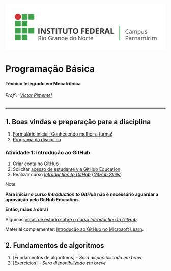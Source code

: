 
<div>
  <img src="images/Horizontal_Cortado_Novo.png">
</div>


# Programação Básica

#### Técnico Integrado em Mecatrônica
###### Profº.: [Victor Pimentel](https://github.com/v-cap)
<!-- ###### Classrooms: 
 - [MECA_1M](https://classroom.google.com/c/Njg0ODQxNzQzOTQw?cjc=5bdy3lg)
 - [MECA_1V](https://classroom.google.com/c/Njk3NzE2NzA3NTk2?cjc=brrwrfv)
 -->
---
## 1. Boas vindas e preparação para a disciplina
1. [Formulário inicial: Conhecendo melhor a turma!](https://forms.gle/gGJjvnn5cSFPbcWE8)
2. [Programa da disciplina](content/EmentaProgramacaoBasica.pdf)
### Atividade 1: Introdução ao GitHub
1. Criar conta no [GitHub](https://github.com/)
2. Solicitar [acesso de estudante via GitHub Education](https://github.com/education/students)
3. Realizar curso [_Introduction to GitHub_](https://github.com/skills/introduction-to-github) ([_GitHub Skills_](https://skills.github.com/))
> [!NOTE]
> **Para iniciar o curso _Introduction to GitHub_ não é necessário aguardar a aprovação pelo GitHub Education.**
> 
> **Então, mãos à obra!**
> 
> Algumas [notas de estudo sobre o curso _Introduction to GitHub_](/content/study_notes/introduction-to-github-notes.md).
> 
> Material complementar: [Introdução ao GitHub no Microsoft Learn](https://learn.microsoft.com/pt-br/training/modules/introduction-to-github/).

## 2. Fundamentos de algoritmos
1. [Fundamentos de algoritmos] - _Será disponibilizado em breve_
2. [Exercícios] - _Será disponibilizado em breve_
